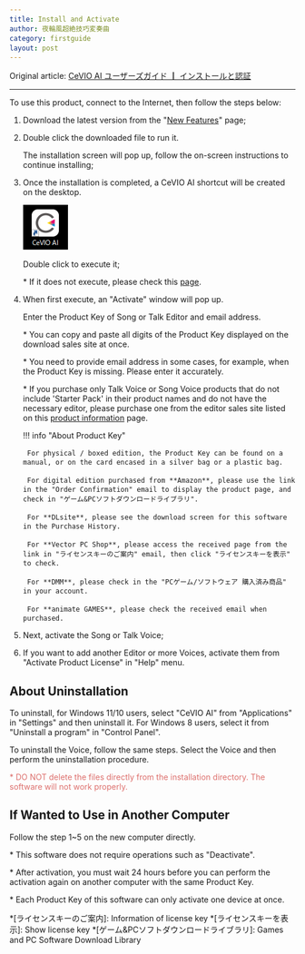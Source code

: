 ```yaml
---
title: Install and Activate
author: 夜輪風超絶技巧変奏曲
category: firstguide
layout: post
---
```

Original article: [CeVIO AI ユーザーズガイド ┃ インストールと認証](https://cevio.jp/guide/cevio_ai/firstguide/install/)

---

To use this product, connect to the Internet, then follow the steps below:

1. Download the latest version from the "[New Features](https://cevio.jp/guide/cevio_ai/)" page;

2. Double click the downloaded file to run it.
   
   The installation screen will pop up, follow the on-screen instructions to continue installing;

3. Once the installation is completed, a CeVIO AI shortcut will be created on the desktop.
   
    ![icon](images/icon.png)
   
    Double click to execute it;
   
    \* If it does not execute, please check this [page](../faq/index.md).

4. When first execute, an "Activate" window will pop up.

    Enter the Product Key of Song or Talk Editor and email address.

    \* You can copy and paste all digits of the Product Key displayed on the download sales site at once.

    \* You need to provide email address in some cases, for example, when the Product Key is missing. Please enter it accurately.

    \* If you purchase only Talk Voice or Song Voice products that do not include 'Starter Pack' in their product names and do not have the necessary editor, please purchase one from the editor sales site listed on this [product information](https://cevio.jp/products_cevio_ai/) page.

    !!! info "About Product Key"

        For physical / boxed edition, the Product Key can be found on a manual, or on the card encased in a silver bag or a plastic bag.

        For digital edition purchased from **Amazon**, please use the link in the "Order Confirmation" email to display the product page, and check in "ゲーム&PCソフトダウンロードライブラリ".

        For **DLsite**, please see the download screen for this software in the Purchase History.

        For **Vector PC Shop**, please access the received page from the link in "ライセンスキーのご案内" email, then click "ライセンスキーを表示" to check.

        For **DMM**, please check in the "PCゲーム/ソフトウェア 購入済み商品" in your account.

        For **animate GAMES**, please check the received email when purchased.

5. Next, activate the Song or Talk Voice;

6. If you want to add another Editor or more Voices, activate them from "Activate Product License" in "Help" menu.

## About Uninstallation

To uninstall, for Windows 11/10 users, select "CeVIO AI" from "Applications" in "Settings" and then uninstall it. For Windows 8 users, select it from "Uninstall a program" in "Control Panel".

To uninstall the Voice, follow the same steps. Select the Voice and then perform the uninstallation procedure.

<span style="color: #dd6f6c">\* DO NOT delete the files directly from the installation directory. The software will not work properly.</span>

## If Wanted to Use in Another Computer

Follow the step 1~5 on the new computer directly.

\* This software does not require operations such as "Deactivate".

\* After activation, you must wait 24 hours before you can perform the activation again on another computer with the same Product Key.

\* Each Product Key of this software can only activate one device at once.

*[ライセンスキーのご案内]: Information of license key
*[ライセンスキーを表示]: Show license key
*[ゲーム&PCソフトダウンロードライブラリ]: Games and PC Software Download Library
